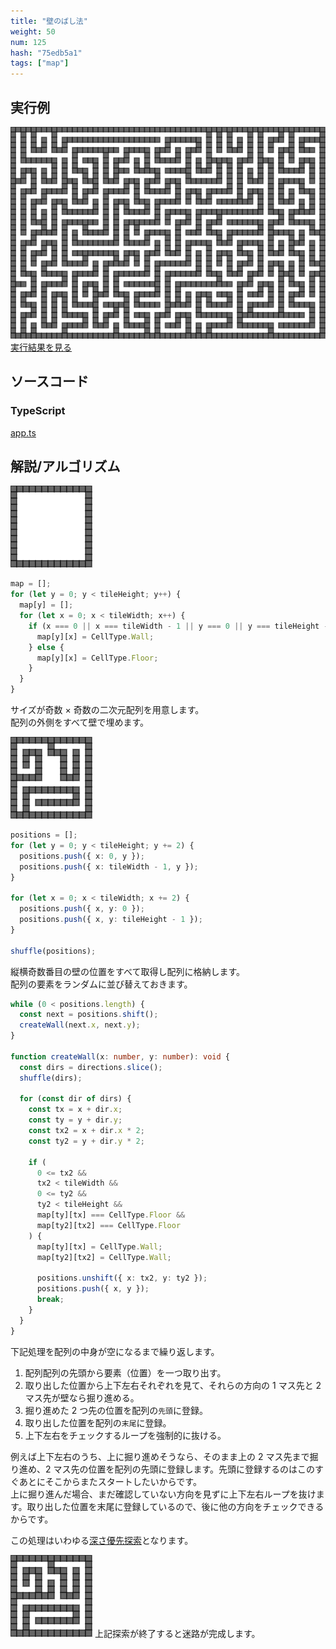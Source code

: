 ```yaml
---
title: "壁のばし法"
weight: 50
num: 125
hash: "75edb5a1"
tags: ["map"]
---
```


## 実行例

![](./static/images/75edb5a1/0.png)
[実行結果を見る](./static/play/75edb5a1/index.html)

## ソースコード

### TypeScript

[app.ts](./static/code/75edb5a1/app.ts)

## 解説/アルゴリズム

![](./static/images/75edb5a1/1.png)

```typescript
map = [];
for (let y = 0; y < tileHeight; y++) {
  map[y] = [];
  for (let x = 0; x < tileWidth; x++) {
    if (x === 0 || x === tileWidth - 1 || y === 0 || y === tileHeight - 1) {
      map[y][x] = CellType.Wall;
    } else {
      map[y][x] = CellType.Floor;
    }
  }
}
```

サイズが奇数 × 奇数の二次元配列を用意します。  
配列の外側をすべて壁で埋めます。

![](./static/images/75edb5a1/2.png)

```typescript
positions = [];
for (let y = 0; y < tileHeight; y += 2) {
  positions.push({ x: 0, y });
  positions.push({ x: tileWidth - 1, y });
}

for (let x = 0; x < tileWidth; x += 2) {
  positions.push({ x, y: 0 });
  positions.push({ x, y: tileHeight - 1 });
}

shuffle(positions);
```

縦横奇数番目の壁の位置をすべて取得し配列に格納します。  
配列の要素をランダムに並び替えておきます。

```typescript
while (0 < positions.length) {
  const next = positions.shift();
  createWall(next.x, next.y);
}

function createWall(x: number, y: number): void {
  const dirs = directions.slice();
  shuffle(dirs);

  for (const dir of dirs) {
    const tx = x + dir.x;
    const ty = y + dir.y;
    const tx2 = x + dir.x * 2;
    const ty2 = y + dir.y * 2;

    if (
      0 <= tx2 &&
      tx2 < tileWidth &&
      0 <= ty2 &&
      ty2 < tileHeight &&
      map[ty][tx] === CellType.Floor &&
      map[ty2][tx2] === CellType.Floor
    ) {
      map[ty][tx] = CellType.Wall;
      map[ty2][tx2] = CellType.Wall;

      positions.unshift({ x: tx2, y: ty2 });
      positions.push({ x, y });
      break;
    }
  }
}
```

下記処理を配列の中身が空になるまで繰り返します。

1. 配列配列の先頭から要素（位置）を一つ取り出す。
1. 取り出した位置から上下左右それぞれを見て、それらの方向の 1 マス先と 2 マス先が壁なら掘り進める。
1. 掘り進めた 2 つ先の位置を配列の`先頭`に登録。
1. 取り出した位置を配列の`末尾`に登録。
1. 上下左右をチェックするループを強制的に抜ける。

例えば上下左右のうち、上に掘り進めそうなら、そのまま上の 2 マス先まで掘り進め、2 マス先の位置を配列の先頭に登録します。先頭に登録するのはこのすぐあとにそこからまたスタートしたいからです。  
上に掘り進んだ場合、まだ確認していない方向を見ずに上下左右ループを抜けます。取り出した位置を末尾に登録しているので、後に他の方向をチェックできるからです。

この処理はいわゆる[深さ優先探索](/0b021f8a)となります。

![](./static/images/75edb5a1/3.png)
上記探索が終了すると迷路が完成します。
